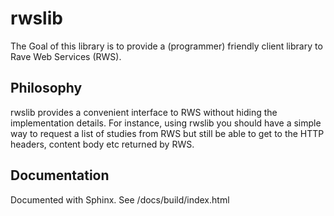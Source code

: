 rwslib
======

The Goal of this library is to provide a (programmer) friendly client library to Rave Web Services (RWS).

Philosophy
----------

rwslib provides a convenient interface to RWS without hiding the implementation details. For instance,
using rwslib you should have a simple way to request a list of studies from RWS but still be able to
get to the HTTP headers, content body etc returned by RWS.

Documentation
-------------

Documented with Sphinx. See /docs/build/index.html

